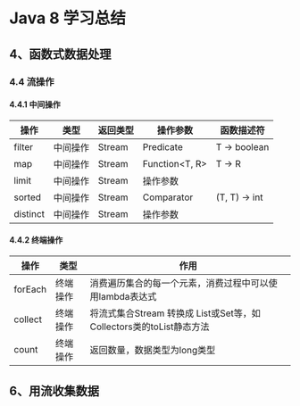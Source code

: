 # Java 8 学习总结

## 4、函数式数据处理
### 4.4 流操作
#### 4.4.1 中间操作
|  操作  |  类型 |  返回类型 | 操作参数 | 函数描述符 |
|  ---- | ---- | ---- | ---- | ---- |
|  filter  | 中间操作 |  Stream<T> | Predicate<T> | T -> boolean |
|  map   |  中间操作 |  Stream<R>  | Function<T, R>  | T -> R  |
|  limit   |  中间操作 |  Stream<T> | 操作参数 |  |
|  sorted    |  中间操作 |  Stream<T> | Comparator<T> | (T, T) -> int  |
|  distinct    |  中间操作 |  Stream<T> | 操作参数 |  |
#### 4.4.2 终端操作
|  操作  |  类型 |  作用 |
|  ---- | ---- | ---- |
|  forEach  | 终端操作 |  消费遍历集合的每一个元素，消费过程中可以使用lambda表达式 |
|  collect  | 终端操作 |  将流式集合Stream<T> 转换成 List或Set等，如Collectors类的toList静态方法 |
|  count  | 终端操作 |  返回数量，数据类型为long类型 |

## 6、用流收集数据